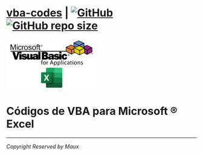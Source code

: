 # [vba-codes](https://github.com/Maux/vba-codes) | [![GitHub](https://img.shields.io/github/license/Maux/vba-codes)](https://opensource.org/licenses/MIT) [![GitHub repo size](https://img.shields.io/github/repo-size/Maux/vba-codes?color=blue&label=vba-codes&logo=github&logoColor=white)](https://github.com/Maux/vba-codes/)
<img src="./src/img/vba-codes.png" alt="VBA Excel" title="VBA / Microsoft® Excel" width="240"/>
<h1>Códigos de VBA para Microsoft ® Excel</h1>
<hr>
<em>Copyright Reserved by Maux</em>
